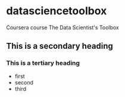 datasciencetoolbox
==================

Coursera course The Data Scientist's Toolbox
## This is a secondary heading
### This is a tertiary heading
* first
* second
* third
